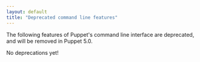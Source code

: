 ```yaml
---
layout: default
title: "Deprecated command line features"
---
```



The following features of Puppet's command line interface are deprecated, and will be removed in Puppet 5.0.

No deprecations yet!
